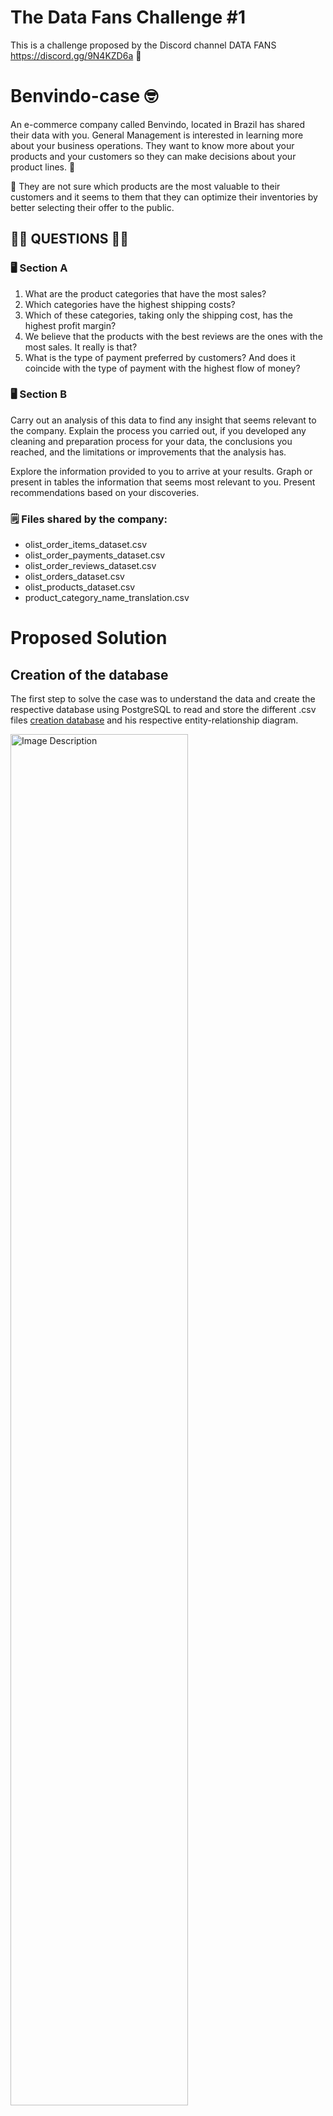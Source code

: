 # The Data Fans Challenge #1
This is a challenge proposed by the Discord channel DATA FANS https://discord.gg/9N4KZD6a :space_invader:

# Benvindo-case :nerd_face:
An e-commerce company called Benvindo, located in Brazil has shared their data with you. General Management is interested in learning more about your business operations. They want to know more about your products and your customers so they can make decisions about your product lines. :brain:

:thinking: They are not sure which products are the most valuable to their customers and it seems to them that they can optimize their inventories by better selecting their offer to the public.

## :technologist: QUESTIONS :woman_technologist:
### :desktop_computer: Section A
1) What are the product categories that have the most sales?
2) Which categories have the highest shipping costs?
3) Which of these categories, taking only the shipping cost, has the highest profit margin?
4) We believe that the products with the best reviews are the ones with the most sales. It really is that?
5) What is the type of payment preferred by customers? And does it coincide with the type of payment with the highest flow of money?

### :desktop_computer: Section B
Carry out an analysis of this data to find any insight that seems relevant to the company. Explain the process you carried out, if you developed any cleaning and preparation process for your data, the conclusions you reached, and the limitations or improvements that the analysis has.

Explore the information provided to you to arrive at your results. Graph or present in tables the information that seems most relevant to you. Present recommendations based on your discoveries.

### :spiral_notepad: Files shared by the company:
  - olist_order_items_dataset.csv
  - olist_order_payments_dataset.csv
  - olist_order_reviews_dataset.csv
  - olist_orders_dataset.csv
  - olist_products_dataset.csv
  - product_category_name_translation.csv

# Proposed Solution
## Creation of the database
The first step to solve the case was to understand the data and create the respective database using PostgreSQL to read and store the different .csv files [creation database](/readcsvs.sql) and his respective entity-relationship diagram.

<img src="https://github.com/DavidAndres6870/Benvindo-case/assets/65053551/b2783443-a872-4bea-86d4-3734e2b88d62" alt="Image Description" width="75%">

## Queries used
In the file  [queries.sql](/queries.sql) were created the respective queries to answer the different questions proposed.

## Python Notebook
In the Python notebook [challenge1.ipynb](/challenge1.ipynb) the queries were used to create different data frames and then create different graphs to present the results in a visual format. 

1) What are the product categories that have the most sales?
![image](https://github.com/DavidAndres6870/Benvindo-case/assets/65053551/83dc0086-532f-4c96-9b1a-8cb17342d214)

2) Which categories have the highest shipping costs?
![image](https://github.com/DavidAndres6870/Benvindo-case/assets/65053551/496fb486-6abe-42ef-8bcf-93affa67ffd6)

3) Which of these categories, taking only the shipping cost, has the highest profit margin?
![image](https://github.com/DavidAndres6870/Benvindo-case/assets/65053551/cdabbf39-a8b6-43d4-a984-2373a7058081)

4) We believe that the products with the best reviews are the ones with the most sales. It really is that?
![image](https://github.com/DavidAndres6870/Benvindo-case/assets/65053551/d92bacd4-cc7f-4d20-8475-eaf0fec18172)

5) What is the type of payment preferred by customers? And does it coincide with the type of payment with the highest flow of money?
![image](https://github.com/DavidAndres6870/Benvindo-case/assets/65053551/bb682df2-4eb8-407c-8477-c93e7ff03902)
![image](https://github.com/DavidAndres6870/Benvindo-case/assets/65053551/1e0e5ef2-b68f-4551-89e3-7a97bd1bb57b)

6) How are the sales in the time for the products wich have the higgest sales? 
Top five products
![image](https://github.com/DavidAndres6870/Benvindo-case/assets/65053551/f45da3a6-b84e-4e60-97e6-c0be830d0853)
Bed bath table
![image](https://github.com/DavidAndres6870/Benvindo-case/assets/65053551/acc2a89f-27ac-42e3-8def-71159723d14c)
Health beauty
![image](https://github.com/DavidAndres6870/Benvindo-case/assets/65053551/8c7a80a7-fa97-455f-b128-7f405af03878)
Sports leisure
![image](https://github.com/DavidAndres6870/Benvindo-case/assets/65053551/86edc7dc-3829-43b5-936c-0afaef3dc4b6)
Furniture decor
![image](https://github.com/DavidAndres6870/Benvindo-case/assets/65053551/dbd75a39-7ed1-4876-a0f6-006ad67c475d)
Computers accesories
![image](https://github.com/DavidAndres6870/Benvindo-case/assets/65053551/fd23c452-dee1-4ca3-ba29-43450c663066)

7) There are any relationship between the volume of the products, the profits and the freight value
All the categories
![image](https://github.com/DavidAndres6870/Benvindo-case/assets/65053551/860a5784-9067-4fbc-bb9f-2bafe39291f0)

Top five categories in sales
![image](https://github.com/DavidAndres6870/Benvindo-case/assets/65053551/6b10e839-32f6-4640-b5d6-961b51ce09d4)


